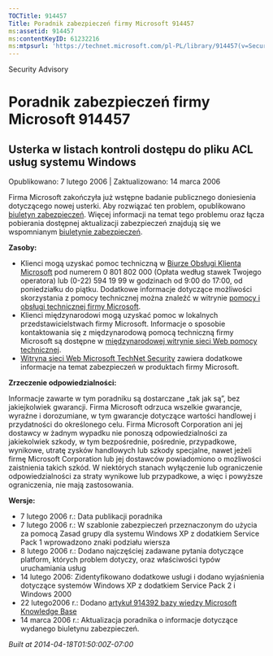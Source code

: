 ```yaml
---
TOCTitle: 914457
Title: Poradnik zabezpieczeń firmy Microsoft 914457
ms:assetid: 914457
ms:contentKeyID: 61232216
ms:mtpsurl: 'https://technet.microsoft.com/pl-PL/library/914457(v=Security.10)'
---
```


Security Advisory

Poradnik zabezpieczeń firmy Microsoft 914457
============================================

Usterka w listach kontroli dostępu do pliku ACL usług systemu Windows
---------------------------------------------------------------------

Opublikowano: 7 lutego 2006 | Zaktualizowano: 14 marca 2006

Firma Microsoft zakończyła już wstępne badanie publicznego doniesienia dotyczącego nowej usterki. Aby rozwiązać ten problem, opublikowano [biuletyn zabezpieczeń](http://technet.microsoft.com/security/bulletin/ms06-011). Więcej informacji na temat tego problemu oraz łącza pobierania dostępnej aktualizacji zabezpieczeń znajdują się we wspomnianym [biuletynie zabezpieczeń](http://technet.microsoft.com/security/bulletin/ms06-011).

**Zasoby:**

-   Klienci mogą uzyskać pomoc techniczną w [Biurze Obsługi Klienta Microsoft](http://support.microsoft.com/contactus/?ws=support) pod numerem 0 801 802 000 (Opłata według stawek Twojego operatora) lub (0-22) 594 19 99 w godzinach od 9:00 do 17:00, od poniedziałku do piątku. Dodatkowe informacje dotyczące możliwości skorzystania z pomocy technicznej można znaleźć w witrynie [pomocy i obsługi technicznej firmy Microsoft](http://support.microsoft.com/).
-   Klienci międzynarodowi mogą uzyskać pomoc w lokalnych przedstawicielstwach firmy Microsoft. Informacje o sposobie kontaktowania się z międzynarodową pomocą techniczną firmy Microsoft są dostępne w [międzynarodowej witrynie sieci Web pomocy technicznej](http://go.microsoft.com/fwlink/?linkid=21155).
-   [Witryna sieci Web Microsoft TechNet Security](http://www.microsoft.com/poland/technet/security/default.mspx) zawiera dodatkowe informacje na temat zabezpieczeń w produktach firmy Microsoft.

**Zrzeczenie odpowiedzialności:**

Informacje zawarte w tym poradniku są dostarczane „tak jak są”, bez jakiejkolwiek gwarancji. Firma Microsoft odrzuca wszelkie gwarancje, wyraźne i dorozumiane, w tym gwarancje dotyczące wartości handlowej i przydatności do określonego celu. Firma Microsoft Corporation ani jej dostawcy w żadnym wypadku nie ponoszą odpowiedzialności za jakiekolwiek szkody, w tym bezpośrednie, pośrednie, przypadkowe, wynikowe, utratę zysków handlowych lub szkody specjalne, nawet jeżeli firmę Microsoft Corporation lub jej dostawców powiadomiono o możliwości zaistnienia takich szkód. W niektórych stanach wyłączenie lub ograniczenie odpowiedzialności za straty wynikowe lub przypadkowe, a więc i powyższe ograniczenia, nie mają zastosowania.

**Wersje:**

-   7 lutego 2006 r.: Data publikacji poradnika
-   7 lutego 2006 r.: W szablonie zabezpieczeń przeznaczonym do użycia za pomocą Zasad grupy dla systemu Windows XP z dodatkiem Service Pack 1 wprowadzono znaki podziału wiersza
-   8 lutego 2006 r.: Dodano najczęściej zadawane pytania dotyczące platform, których problem dotyczy, oraz właściwości typów uruchamiania usług
-   14 lutego 2006: Zidentyfikowano dodatkowe usługi i dodano wyjaśnienia dotyczące systemów Windows XP z dodatkiem Service Pack 2 i Windows 2000
-   22 lutego2006 r.: Dodano [artykuł 914392 bazy wiedzy Microsoft Knowledge Base](http://support.microsoft.com/kb/914392)
-   14 marca 2006 r.: Aktualizacja poradnika o informacje dotyczące wydanego biuletynu zabezpieczeń.

*Built at 2014-04-18T01:50:00Z-07:00*
